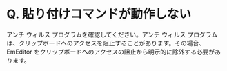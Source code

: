 # Q. 貼り付けコマンドが動作しない

アンチ ウィルス プログラムを確認してください。アンチ ウィルス プログラムは、クリップボードへのアクセスを阻止することがあります。その場合、EmEditor をクリップボードへのアクセスの阻止から明示的に除外する必要があります。
